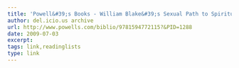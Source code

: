 ```yaml
---
title: 'Powell&#39;s Books - William Blake&#39;s Sexual Path to Spiritual Vision by Marsha Ke Schuchard'
author: del.icio.us archive
url: http://www.powells.com/biblio/9781594772115?&PID=1288
date: 2009-07-03
excerpt: 
tags: link,readinglists
type: link
---
```


